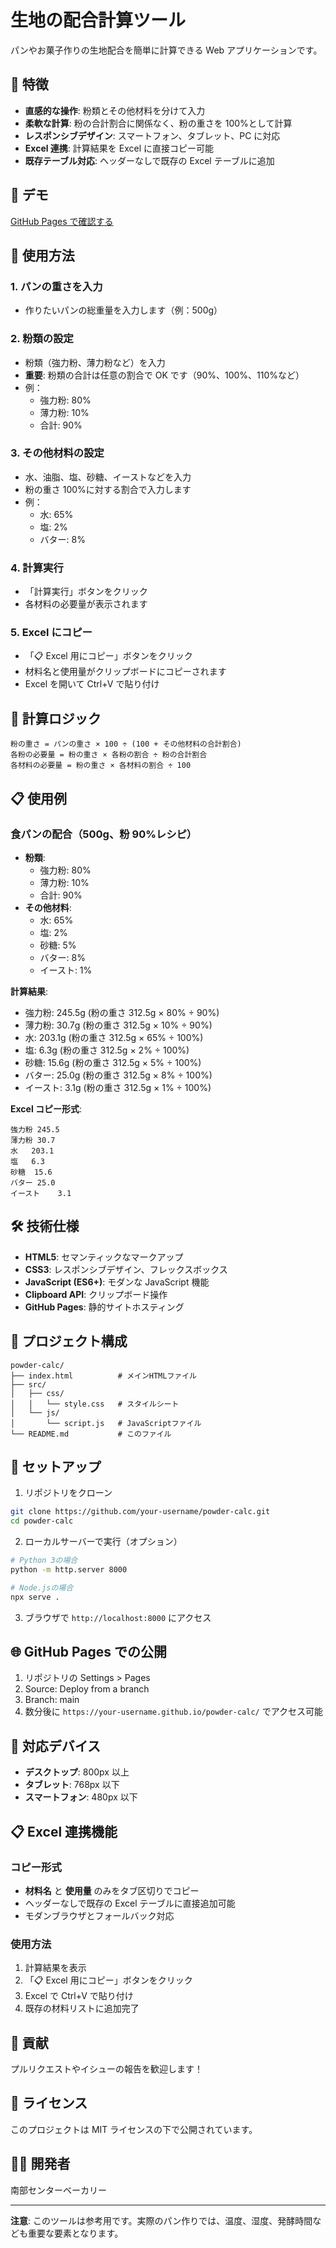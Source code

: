 # 生地の配合計算ツール

パンやお菓子作りの生地配合を簡単に計算できる Web アプリケーションです。

## 🌟 特徴

- **直感的な操作**: 粉類とその他材料を分けて入力
- **柔軟な計算**: 粉の合計割合に関係なく、粉の重さを 100%として計算
- **レスポンシブデザイン**: スマートフォン、タブレット、PC に対応
- **Excel 連携**: 計算結果を Excel に直接コピー可能
- **既存テーブル対応**: ヘッダーなしで既存の Excel テーブルに追加

## 🚀 デモ

[GitHub Pages で確認する](https://your-username.github.io/powder-calc/)

## 📱 使用方法

### 1. パンの重さを入力

- 作りたいパンの総重量を入力します（例：500g）

### 2. 粉類の設定

- 粉類（強力粉、薄力粉など）を入力
- **重要**: 粉類の合計は任意の割合で OK です（90%、100%、110%など）
- 例：
  - 強力粉: 80%
  - 薄力粉: 10%
  - 合計: 90%

### 3. その他材料の設定

- 水、油脂、塩、砂糖、イーストなどを入力
- 粉の重さ 100%に対する割合で入力します
- 例：
  - 水: 65%
  - 塩: 2%
  - バター: 8%

### 4. 計算実行

- 「計算実行」ボタンをクリック
- 各材料の必要量が表示されます

### 5. Excel にコピー

- 「📋 Excel 用にコピー」ボタンをクリック
- 材料名と使用量がクリップボードにコピーされます
- Excel を開いて Ctrl+V で貼り付け

## 🧮 計算ロジック

```
粉の重さ = パンの重さ × 100 ÷ (100 + その他材料の合計割合)
各粉の必要量 = 粉の重さ × 各粉の割合 ÷ 粉の合計割合
各材料の必要量 = 粉の重さ × 各材料の割合 ÷ 100
```

## 📋 使用例

### 食パンの配合（500g、粉 90%レシピ）

- **粉類**:
  - 強力粉: 80%
  - 薄力粉: 10%
  - 合計: 90%
- **その他材料**:
  - 水: 65%
  - 塩: 2%
  - 砂糖: 5%
  - バター: 8%
  - イースト: 1%

**計算結果**:

- 強力粉: 245.5g (粉の重さ 312.5g × 80% ÷ 90%)
- 薄力粉: 30.7g (粉の重さ 312.5g × 10% ÷ 90%)
- 水: 203.1g (粉の重さ 312.5g × 65% ÷ 100%)
- 塩: 6.3g (粉の重さ 312.5g × 2% ÷ 100%)
- 砂糖: 15.6g (粉の重さ 312.5g × 5% ÷ 100%)
- バター: 25.0g (粉の重さ 312.5g × 8% ÷ 100%)
- イースト: 3.1g (粉の重さ 312.5g × 1% ÷ 100%)

**Excel コピー形式**:

```
強力粉	245.5
薄力粉	30.7
水	203.1
塩	6.3
砂糖	15.6
バター	25.0
イースト	3.1
```

## 🛠️ 技術仕様

- **HTML5**: セマンティックなマークアップ
- **CSS3**: レスポンシブデザイン、フレックスボックス
- **JavaScript (ES6+)**: モダンな JavaScript 機能
- **Clipboard API**: クリップボード操作
- **GitHub Pages**: 静的サイトホスティング

## 📁 プロジェクト構成

```
powder-calc/
├── index.html          # メインHTMLファイル
├── src/
│   ├── css/
│   │   └── style.css   # スタイルシート
│   └── js/
│       └── script.js   # JavaScriptファイル
└── README.md           # このファイル
```

## 🚀 セットアップ

1. リポジトリをクローン

```bash
git clone https://github.com/your-username/powder-calc.git
cd powder-calc
```

2. ローカルサーバーで実行（オプション）

```bash
# Python 3の場合
python -m http.server 8000

# Node.jsの場合
npx serve .
```

3. ブラウザで `http://localhost:8000` にアクセス

## 🌐 GitHub Pages での公開

1. リポジトリの Settings > Pages
2. Source: Deploy from a branch
3. Branch: main
4. 数分後に `https://your-username.github.io/powder-calc/` でアクセス可能

## 📱 対応デバイス

- **デスクトップ**: 800px 以上
- **タブレット**: 768px 以下
- **スマートフォン**: 480px 以下

## 📋 Excel 連携機能

### コピー形式

- **材料名** と **使用量** のみをタブ区切りでコピー
- ヘッダーなしで既存の Excel テーブルに直接追加可能
- モダンブラウザとフォールバック対応

### 使用方法

1. 計算結果を表示
2. 「📋 Excel 用にコピー」ボタンをクリック
3. Excel で Ctrl+V で貼り付け
4. 既存の材料リストに追加完了

## 🤝 貢献

プルリクエストやイシューの報告を歓迎します！

## 📄 ライセンス

このプロジェクトは MIT ライセンスの下で公開されています。

## 👨‍🍳 開発者

南部センターベーカリー

---

**注意**: このツールは参考用です。実際のパン作りでは、温度、湿度、発酵時間なども重要な要素となります。
